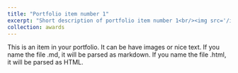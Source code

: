 ```yaml
---
title: "Portfolio item number 1"
excerpt: "Short description of portfolio item number 1<br/><img src='/images/2024-中国指挥与控制学会-CICC科学技术进步奖（技术发明类）-一等奖(序7).png'>"
collection: awards
---
```


This is an item in your portfolio. It can be have images or nice text. If you name the file .md, it will be parsed as markdown. If you name the file .html, it will be parsed as HTML. 

